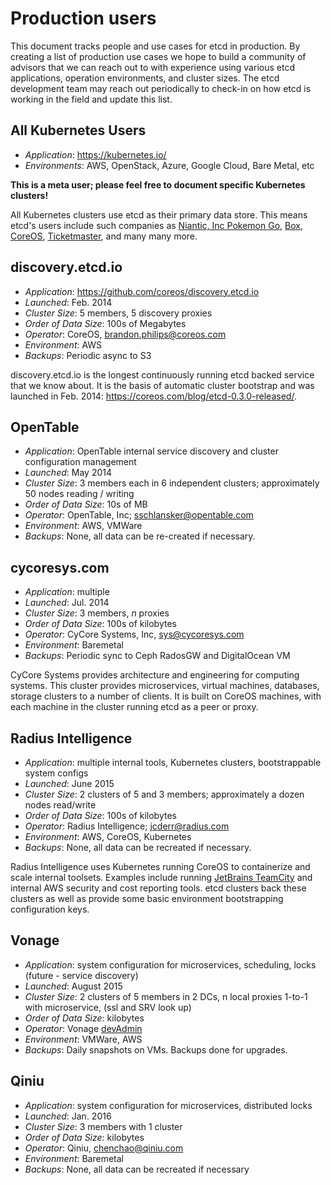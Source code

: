 # Production users

This document tracks people and use cases for etcd in production. By creating a list of production use cases we hope to build a community of advisors that we can reach out to with experience using various etcd applications, operation environments, and cluster sizes. The etcd development team may reach out periodically to check-in on how etcd is working in the field and update this list.

## All Kubernetes Users

- *Application*: https://kubernetes.io/
- *Environments*: AWS, OpenStack, Azure, Google Cloud, Bare Metal, etc

**This is a meta user; please feel free to document specific Kubernetes clusters!**

All Kubernetes clusters use etcd as their primary data store. This means etcd's users include such companies as [Niantic, Inc Pokemon Go](https://cloudplatform.googleblog.com/2016/09/bringing-Pokemon-GO-to-life-on-Google-Cloud.html), [Box](https://blog.box.com/blog/kubernetes-box-microservices-maximum-velocity/), [CoreOS](https://coreos.com/tectonic), [Ticketmaster](https://www.youtube.com/watch?v=wqXVKneP0Hg), and many many more.

## discovery.etcd.io

- *Application*: https://github.com/coreos/discovery.etcd.io
- *Launched*: Feb. 2014
- *Cluster Size*: 5 members, 5 discovery proxies
- *Order of Data Size*: 100s of Megabytes
- *Operator*: CoreOS, brandon.philips@coreos.com
- *Environment*: AWS
- *Backups*: Periodic async to S3

discovery.etcd.io is the longest continuously running etcd backed service that we know about. It is the basis of automatic cluster bootstrap and was launched in Feb. 2014: https://coreos.com/blog/etcd-0.3.0-released/.

## OpenTable

- *Application*: OpenTable internal service discovery and cluster configuration management
- *Launched*: May 2014
- *Cluster Size*: 3 members each in 6 independent clusters; approximately 50 nodes reading / writing
- *Order of Data Size*: 10s of MB
- *Operator*: OpenTable, Inc; sschlansker@opentable.com
- *Environment*: AWS, VMWare
- *Backups*: None, all data can be re-created if necessary.

## cycoresys.com

- *Application*: multiple
- *Launched*: Jul. 2014
- *Cluster Size*: 3 members, _n_ proxies
- *Order of Data Size*: 100s of kilobytes
- *Operator*: CyCore Systems, Inc, sys@cycoresys.com
- *Environment*: Baremetal
- *Backups*: Periodic sync to Ceph RadosGW and DigitalOcean VM

CyCore Systems provides architecture and engineering for computing systems.  This cluster provides microservices, virtual machines, databases, storage clusters to a number of clients.  It is built on CoreOS machines, with each machine in the cluster running etcd as a peer or proxy.

## Radius Intelligence

- *Application*: multiple internal tools, Kubernetes clusters, bootstrappable system configs
- *Launched*: June 2015
- *Cluster Size*: 2 clusters of 5 and 3 members; approximately a dozen nodes read/write
- *Order of Data Size*: 100s of kilobytes
- *Operator*: Radius Intelligence; jcderr@radius.com
- *Environment*: AWS, CoreOS, Kubernetes
- *Backups*: None, all data can be recreated if necessary.

Radius Intelligence uses Kubernetes running CoreOS to containerize and scale internal toolsets. Examples include running [JetBrains TeamCity][teamcity] and internal AWS security and cost reporting tools. etcd clusters back these clusters as well as provide some basic environment bootstrapping configuration keys.

## Vonage

- *Application*: system configuration for microservices, scheduling, locks (future - service discovery) 
- *Launched*: August 2015
- *Cluster Size*: 2 clusters of 5 members in 2 DCs, n local proxies 1-to-1 with microservice, (ssl and SRV look up)
- *Order of Data Size*: kilobytes
- *Operator*: Vonage [devAdmin][raoofm]
- *Environment*: VMWare, AWS
- *Backups*: Daily snapshots on VMs. Backups done for upgrades.

[teamcity]: https://www.jetbrains.com/teamcity/
[raoofm]:https://github.com/raoofm

## Qiniu

- *Application*: system configuration for microservices, distributed locks
- *Launched*: Jan. 2016
- *Cluster Size*: 3 members with 1 cluster
- *Order of Data Size*: kilobytes
- *Operator*: Qiniu, chenchao@qiniu.com
- *Environment*: Baremetal
- *Backups*: None, all data can be recreated if necessary
